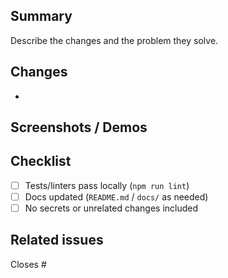 ## Summary

Describe the changes and the problem they solve.

## Changes

-

## Screenshots / Demos

## Checklist

- [ ] Tests/linters pass locally (`npm run lint`)
- [ ] Docs updated (`README.md` / `docs/` as needed)
- [ ] No secrets or unrelated changes included

## Related issues

Closes #
